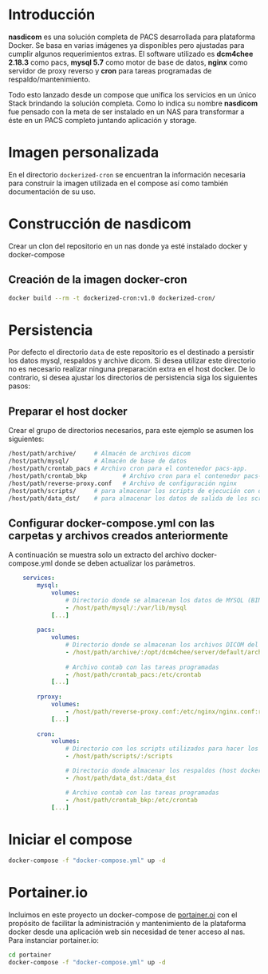 # Introducción

**nasdicom** es una solución completa de PACS desarrollada para plataforma Docker. Se basa en varias imágenes ya disponibles pero ajustadas para cumplir algunos requerimientos extras.
El software utilizado es **dcm4chee 2.18.3** como pacs, **mysql 5.7** como motor de base de datos, **nginx** como servidor de proxy reverso y **cron** para tareas programadas de respaldo/mantenimiento.

 Todo esto lanzado desde un compose que unifica los servicios en un único Stack brindando la solución completa. Como lo indica su nombre **nasdicom** fue pensado con la meta de ser instalado en un NAS para transformar a éste en un PACS completo juntando aplicación y storage.

# Imagen personalizada
En el directorio `dockerized-cron` se encuentran la información necesaria para construir la imagen utilizada en el compose así como también documentación de su uso.

# Construcción de nasdicom

Crear un clon del repositorio en un nas donde ya esté instalado docker y docker-compose

## Creación de la imagen docker-cron

```bash
docker build --rm -t dockerized-cron:v1.0 dockerized-cron/
```

# Persistencia 

Por defecto el directorio `data` de este repositorio es el destinado a persistir los datos mysql, respaldos y archive dicom. Si desea utilizar este directorio no es necesario realizar ninguna preparación extra en el host docker. De lo contrario, si desea ajustar los directorios de persistencia siga los siguientes pasos:

## Preparar el host docker

Crear el grupo de directorios necesarios, para este ejemplo se asumen los siguientes:

```bash
/host/path/archive/     # Almacén de archivos dicom
/host/path/mysql/       # Almacén de base de datos
/host/path/crontab_pacs # Archivo cron para el contenedor pacs-app.
/host/path/crontab_bkp          # Archivo cron para el contenedor pacs-bkp
/host/path/reverse-proxy.conf   # Archivo de configuración nginx
/host/path/scripts/     # para almacenar los scripts de ejecución con dockerized-cron
/host/path/data_dst/    # para almacenar los datos de salida de los scripts de dockerized-cron
```



## Configurar docker-compose.yml con las carpetas y archivos creados anteriormente

A continuación se muestra solo un extracto del archivo docker-compose.yml donde se deben actualizar los parámetros.

```yml
    services:
        mysql:
            volumes:
                # Directorio donde se almacenan los datos de MYSQL (BIND MOUNT)
                - /host/path/mysql/:/var/lib/mysql
            [...]
        
        pacs:
            volumes:
                # Directorio donde se almacenan los archivos DICOM del PACS (BIND MOUNT)
                - /host/path/archive/:/opt/dcm4chee/server/default/archive
          
                # Archivo contab con las tareas programadas
                - /host/path/crontab_pacs:/etc/crontab
            [...]
        
        rproxy:
            volumes:
                - /host/path/reverse-proxy.conf:/etc/nginx/nginx.conf:ro 
            [...]
            
        cron:
            volumes: 
                # Directorio con los scripts utilizados para hacer los respaldos
                - /host/path/scripts/:/scripts

                # Directorio donde almacenar los respaldos (host docker)
                - /host/path/data_dst:/data_dst

                # Archivo contab con las tareas programadas
                - /host/path/crontab_bkp:/etc/crontab
            [...]
```

# Iniciar el compose

```bash
docker-compose -f "docker-compose.yml" up -d 
```

# Portainer.io
Incluimos en este proyecto un docker-compose de [portainer.oi](https://www.portainer.io/) con el propósito de facilitar la administración y mantenimiento de la plataforma docker desde una aplicación web sin necesidad de tener acceso al nas. Para instanciar portainer.io:
```bash
cd portainer
docker-compose -f "docker-compose.yml" up -d 
```
